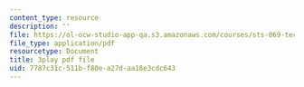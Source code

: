 ```yaml
---
content_type: resource
description: ''
file: https://ol-ocw-studio-app-qa.s3.amazonaws.com/courses/sts-069-technology-in-a-dangerous-world-fall-2002/7787c31c511bf80ea27daa18e3cdc643_4YRf-1mLlyw.pdf
file_type: application/pdf
resourcetype: Document
title: 3play pdf file
uid: 7787c31c-511b-f80e-a27d-aa18e3cdc643
---
```

